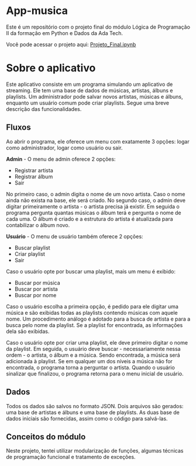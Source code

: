 # App-musica
Este é um repositório com o projeto final do módulo Lógica de Programação II da formação em Python e Dados da Ada Tech.

Você pode acessar o projeto aqui: [Projeto_Final.ipynb](/Projeto_Final.ipynb)

# Sobre o aplicativo
Este aplicativo consiste em um programa simulando um aplicativo de streaming. Ele tem uma base de dados de músicas, artistas, álbuns e playlists. Um administrador pode salvar novos artistas, músicas e álbuns, enquanto um usuário comum pode criar playlists. Segue uma breve descrição das funcionalidades.

## Fluxos
Ao abrir o programa, ele oferece um menu com exatamente 3 opções: logar como administrador, logar como usuário ou sair.

**Admin** - O menu de admin oferece 2 opções:
- Registrar artista
- Registrar álbum
- Sair

No primeiro caso, o admin digita o nome de um novo artista. Caso o nome ainda não exista na base, ele será criado.
No segundo caso, o admin deve digitar primeiramente o artista - o artista precisa já existir. Em seguida o programa pergunta quantas músicas o álbum terá e pergunta o nome de cada uma. O álbum é criado e a estrutura do artista é atualizada para contabilizar o álbum novo.

**Usuário** - O menu de usuário também oferece 2 opções:
- Buscar playlist
- Criar playlist
- Sair

Caso o usuário opte por buscar uma playlist, mais um menu é exibido:
- Buscar por música
- Buscar por artista
- Buscar por nome

Caso o usuário escolha a primeira opção, é pedido para ele digitar uma música e são exibidas todas as playlists contendo músicas com aquele nome. Um procedimento análogo é adotado para a busca de artista e para a busca pelo nome da playlist. Se a playlist for encontrada, as informações dela são exibidas.

Caso o usuário opte por criar uma playlist, ele deve primeiro digitar o nome da playlist. Em seguida, o usuário deve buscar - necessariamente nessa ordem - o artista, o álbum e a música. Sendo encontrada, a música será adicionada à playlist. Se em qualquer um dos níveis a música não for encontrada, o programa torna a perguntar o artista. Quando o usuário sinalizar que finalizou, o programa retorna para o menu inicial de usuário.

## Dados
Todos os dados são salvos no formato JSON. Dois arquivos são gerados: uma base de artistas e álbuns e uma base de playlists. 
As duas base de dados iniciais são fornecidas, assim como o código para salvá-las.

## Conceitos do módulo
Neste projeto, tentei utilizar modularização de funções, algumas técnicas de programação funcional e tratamento de exceções.
